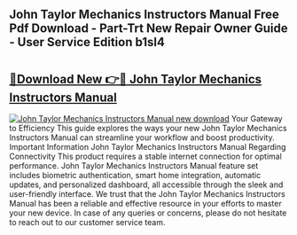 ## John Taylor Mechanics Instructors Manual Free Pdf Download - Part-Trt New Repair Owner Guide - User Service Edition b1sl4

# <h2><a href="http://bc80357.oget.top/?id=John+Taylor+Mechanics+Instructors+Manual">🔗Download New 👉🔴 John Taylor Mechanics Instructors Manual</a></h2>

[![John Taylor Mechanics Instructors Manual new download](https://i.imgur.com/5g1atiW.png)](http://bc80357.oget.top/?id=John+Taylor+Mechanics+Instructors+Manual)
Your Gateway to Efficiency This guide explores the ways your new John Taylor Mechanics Instructors Manual can streamline your workflow and boost productivity. Important Information John Taylor Mechanics Instructors Manual Regarding Connectivity This product requires a stable internet connection for optimal performance. John Taylor Mechanics Instructors Manual feature set includes biometric authentication, smart home integration, automatic updates, and personalized dashboard, all accessible through the sleek and user-friendly interface. We trust that the John Taylor Mechanics Instructors Manual has been a reliable and effective resource in your efforts to master your new device. In case of any queries or concerns, please do not hesitate to reach out to our customer service team.
